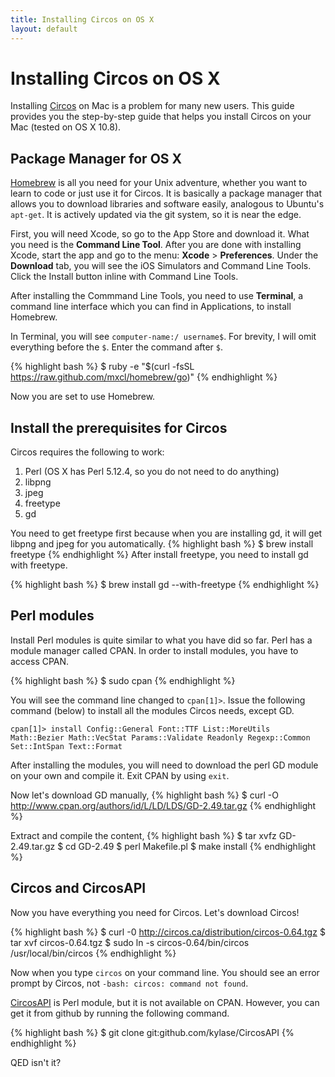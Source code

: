 ```yaml
---
title: Installing Circos on OS X
layout: default
---
```


# Installing Circos on OS X

Installing [Circos](http://www.circos.ca) on Mac is a problem for many new users. This guide provides you the step-by-step guide that helps you install Circos on your Mac (tested on OS X 10.8). 

## Package Manager for OS X

[Homebrew](http://mxcl.github.com/homebrew/) is all you need for your Unix adventure, whether you want to learn to code or just use it for Circos. It is basically a package manager that allows you to download libraries and software easily, analogous to Ubuntu's `apt-get`. It is actively updated via the git system, so it is near the edge.

First, you will need Xcode, so go to the App Store and download it. What you need is the **Command Line Tool**. After you are done with installing Xcode, start the app and go to the menu: **Xcode** > **Preferences**. Under the **Download** tab, you will see the iOS Simulators and Command Line Tools. Click the Install button inline with Command Line Tools.

After installing the Commmand Line Tools, you need to use **Terminal**, a command line interface which you can find in Applications, to install Homebrew.

In Terminal, you will see `computer-name:/ username$`. For brevity, I will omit everything before the `$`. Enter the command after `$`.

{% highlight bash %}
$ ruby -e "$(curl -fsSL https://raw.github.com/mxcl/homebrew/go)"
{% endhighlight %}

Now you are set to use Homebrew.

## Install the prerequisites for Circos

Circos requires the following to work:

1. Perl (OS X has Perl 5.12.4, so you do not need to do anything)
2. libpng 
3. jpeg
4. freetype
5. gd

You need to get freetype first because when you are installing gd, it will get libpng and jpeg for you automatically.
{% highlight bash %}
$ brew install freetype
{% endhighlight %}
After install freetype, you need to install gd with freetype.

{% highlight bash %}
$ brew install gd --with-freetype
{% endhighlight %}

## Perl modules

Install Perl modules is quite similar to what you have did so far. Perl has a module manager called CPAN. In order to install modules, you have to access CPAN.

{% highlight bash %}
$ sudo cpan
{% endhighlight %}

You will see the command line changed to `cpan[1]>`. Issue the following command (below) to install all the modules Circos needs, except GD.

`cpan[1]> install Config::General Font::TTF List::MoreUtils Math::Bezier Math::VecStat Params::Validate Readonly Regexp::Common Set::IntSpan Text::Format`

After installing the modules, you will need to download the perl GD module on your own and compile it. Exit CPAN by using `exit`.

Now let's download GD manually,
{% highlight bash %}
$ curl -O http://www.cpan.org/authors/id/L/LD/LDS/GD-2.49.tar.gz
{% endhighlight %}

Extract and compile the content,
{% highlight bash %}
$ tar xvfz GD-2.49.tar.gz
$ cd GD-2.49
$ perl Makefile.pl
$ make install
{% endhighlight %}

## Circos and CircosAPI

Now you have everything you need for Circos. Let's download Circos!

{% highlight bash %}
$ curl -0 http://circos.ca/distribution/circos-0.64.tgz
$ tar xvf circos-0.64.tgz
$ sudo ln -s circos-0.64/bin/circos /usr/local/bin/circos
{% endhighlight %}

Now when you type `circos` on your command line. You should see an error prompt by Circos, not `-bash: circos: command not found`.

[CircosAPI](http://www.github.com/kylase/CircosAPI) is Perl module, but it is not available on CPAN. However, you can get it from github by running the following command.

{% highlight bash %}
$ git clone git:github.com/kylase/CircosAPI
{% endhighlight %}

QED isn't it?
